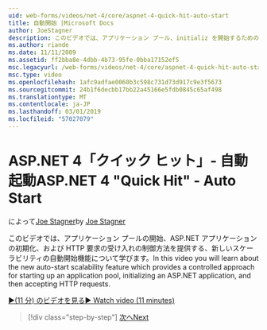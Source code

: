 ```yaml
---
uid: web-forms/videos/net-4/core/aspnet-4-quick-hit-auto-start
title: 自動開始 |Microsoft Docs
author: JoeStagner
description: このビデオでは、アプリケーション プール、initializ を開始するための制御方法を提供する、新しいスケーラビリティの自動開始機能について学びます.
ms.author: riande
ms.date: 11/11/2009
ms.assetid: ff2bba8e-4dbb-4b73-95fe-0bba17152ef5
msc.legacyurl: /web-forms/videos/net-4/core/aspnet-4-quick-hit-auto-start
msc.type: video
ms.openlocfilehash: 1afc9adfae0060b3c598c731d73d917c9e3f5673
ms.sourcegitcommit: 24b1f6decbb17bb22a45166e5fdb0845c65af498
ms.translationtype: MT
ms.contentlocale: ja-JP
ms.lasthandoff: 03/01/2019
ms.locfileid: "57027079"
---
```

<a name="aspnet-4-quick-hit---auto-start"></a><span data-ttu-id="f3113-103">ASP.NET 4「クイック ヒット」- 自動起動</span><span class="sxs-lookup"><span data-stu-id="f3113-103">ASP.NET 4 "Quick Hit" - Auto Start</span></span>
====================
<span data-ttu-id="f3113-104">によって[Joe Stagner](https://github.com/JoeStagner)</span><span class="sxs-lookup"><span data-stu-id="f3113-104">by [Joe Stagner](https://github.com/JoeStagner)</span></span>

<span data-ttu-id="f3113-105">このビデオでは、アプリケーション プールの開始、ASP.NET アプリケーションの初期化、および HTTP 要求の受け入れの制御方法を提供する、新しいスケーラビリティの自動開始機能について学びます。</span><span class="sxs-lookup"><span data-stu-id="f3113-105">In this video you will learn about the new auto-start scalability feature which provides a controlled approach for starting up an application pool, initializing an ASP.NET application, and then accepting HTTP requests.</span></span> 

[<span data-ttu-id="f3113-106">&#9654;(11 分) のビデオを見る</span><span class="sxs-lookup"><span data-stu-id="f3113-106">&#9654; Watch video (11 minutes)</span></span>](https://channel9.msdn.com/Blogs/ASP-NET-Site-Videos/aspnet-4-quick-hit-auto-start)

> [!div class="step-by-step"]
> [<span data-ttu-id="f3113-107">次へ</span><span class="sxs-lookup"><span data-stu-id="f3113-107">Next</span></span>](aspnet-4-quick-hit-clean-webconfig-files.md)
